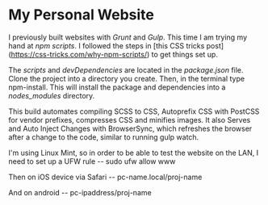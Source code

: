 # My Personal Website

I previously built websites with *Grunt* and *Gulp*. This time I am trying my hand at *npm scripts*. I followed the steps in [this CSS tricks post]  (https://css-tricks.com/why-npm-scripts/)  to get things set up. 

The *scripts* and *devDependencies*  are located in the *package.json* file. Clone the project into a directory you create. Then, in the terminal type npm-install. This will install the package and dependencies into a *nodes_modules* directory. 

This build automates compiling SCSS to CSS, Autoprefix CSS with PostCSS for vendor prefixes, compresses CSS and minifies images. It also Serves and Auto Inject Changes with BrowserSync, which refreshes the browser after a change to the code, similar to running gulp watch.

I'm using Linux Mint, so in order to be able to test the website on the LAN, I need to set up a UFW rule -- sudo ufw allow www

Then on iOS device via Safari -- pc-name.local/proj-name

And on android -- pc-ipaddress/proj-name

